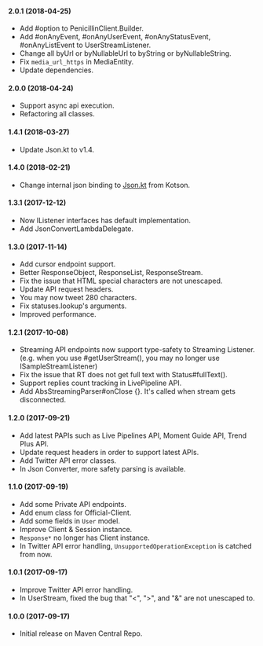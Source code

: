 #### 2.0.1 (2018-04-25)

 * Add #option to PenicillinClient.Builder.
 * Add #onAnyEvent, #onAnyUserEvent, #onAnyStatusEvent, #onAnyListEvent to UserStreamListener.
 * Change all byUrl or byNullableUrl to byString or byNullableString.
 * Fix `media_url_https` in MediaEntity.
 * Update dependencies.

#### 2.0.0 (2018-04-24)

 * Support async api execution.
 * Refactoring all classes.

#### 1.4.1 (2018-03-27)

 * Update Json.kt to v1.4.

#### 1.4.0 (2018-02-21)

 * Change internal json binding to [Json.kt](https://github.com/NephyProject/Json.kt) from Kotson.

#### 1.3.1 (2017-12-12)

 * Now IListener interfaces has default implementation.
 * Add JsonConvertLambdaDelegate.

#### 1.3.0 (2017-11-14)

 * Add cursor endpoint support.
 * Better ResponseObject, ResponseList, ResponseStream.
 * Fix the issue that HTML special characters are not unescaped.
 * Update API request headers.
 * You may now tweet 280 characters.
 * Fix statuses.lookup's arguments.
 * Improved performance.

#### 1.2.1 (2017-10-08)

 * Streaming API endpoints now support type-safety to Streaming Listener. (e.g. when you use #getUserStream(), you may no longer use ISampleStreamListener)
 * Fix the issue that RT does not get full text with Status#fullText().
 * Support replies count tracking in LivePipeline API.
 * Add AbsStreamingParser#onClose {}. It's called when stream gets disconnected.
 
#### 1.2.0 (2017-09-21)

 * Add latest PAPIs such as Live Pipelines API, Moment Guide API, Trend Plus API.
 * Update request headers in order to support latest APIs.
 * Add Twitter API error classes.
 * In Json Converter, more safety parsing is available.

#### 1.1.0 (2017-09-19)

 * Add some Private API endpoints.
 * Add enum class for Official-Client.
 * Add some fields in `User` model.
 * Improve Client & Session instance.
 * `Response*` no longer has Client instance.
 * In Twitter API error handling, `UnsupportedOperationException` is catched from now.

#### 1.0.1 (2017-09-17)

 * Improve Twitter API error handling.
 * In UserStream, fixed the bug that "<", ">", and "&" are not unescaped to.

#### 1.0.0 (2017-09-17)

 * Initial release on Maven Central Repo.
